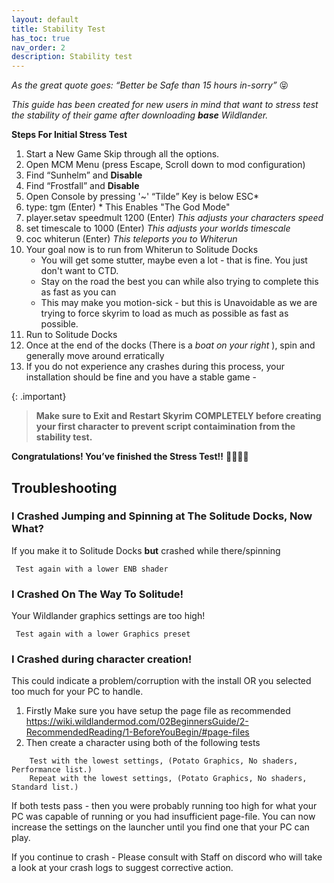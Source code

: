 ```yaml
---
layout: default
title: Stability Test
has_toc: true
nav_order: 2
description: Stability test
---
```


_As the great quote goes: “Better be Safe than 15 hours in-sorry”_ 😝

_This guide has been created for new users in mind that want to stress test the stability of their game after downloading **base** Wildlander._

**Steps For Initial Stress Test**

1.  Start a New Game Skip through all the options.
1.  Open MCM Menu (press Escape, Scroll down to mod configuration)
1.  Find “Sunhelm” and **Disable**
1.  Find “Frostfall” and **Disable**
1.  Open Console by pressing '~' “Tilde” Key is below ESC*
1.  type: tgm   (Enter)  *  This Enables "The God Mode"
1.  player.setav speedmult 1200 (Enter) *This adjusts your characters speed*
1.  set timescale to 1000 (Enter) *This adjusts your worlds timescale*
1.  coc whiterun (Enter) *This teleports you to Whiterun*
1.  Your goal now is to run from Whiterun to Solitude Docks
    - You will get some stutter, maybe even a lot - that is fine. You just don't want to CTD.
    - Stay on the road the best you can while also trying to complete this as fast as you can
    - This may make you motion-sick - but this is Unavoidable as we are trying to force skyrim to load as much as possible
          as fast as possible.
1.  Run to Solitude Docks
1.  Once at the end of the docks (There is a _boat on your right_ ), spin and generally move around erratically
1.  If you do not experience any crashes during this process, your installation should be fine and you have a stable game - 

{: .important}
>
> **Make sure to Exit and Restart Skyrim COMPLETELY before creating your first character to prevent script contaimination from the stability test.**

**Congratulations! You’ve finished the Stress Test!!** 🎉🎉🎉🎉

## Troubleshooting

### I Crashed Jumping and Spinning at The Solitude Docks, Now What?
If you make it to Solitude Docks **but** crashed while there/spinning

     Test again with a lower ENB shader
         
### I Crashed On The Way To Solitude!
Your Wildlander graphics settings are too high!

     Test again with a lower Graphics preset
	 
### I Crashed during character creation!

This could indicate a problem/corruption with the install OR you selected too much for your PC to handle.

1. Firstly Make sure you have setup the page file as recommended <https://wiki.wildlandermod.com/02BeginnersGuide/2-RecommendedReading/1-BeforeYouBegin/#page-files>
1. Then create a character using both of the following tests
```
	Test with the lowest settings, (Potato Graphics, No shaders, Performance list.)
	Repeat with the lowest settings, (Potato Graphics, No shaders, Standard list.)
```	
If both tests pass - then you were probably running too high for what your PC was capable of running or you had insufficient page-file. You can now increase the settings on the launcher until you find one that your PC can play.

If you continue to crash - Please consult with Staff on discord who will take a look at your crash logs to suggest corrective action.





